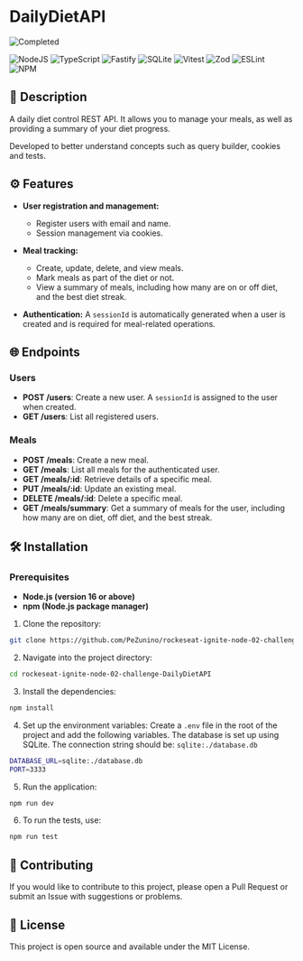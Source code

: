 # DailyDietAPI

![Completed](https://img.shields.io/badge/status-completed-brightgreen)

![NodeJS](https://img.shields.io/badge/node.js-6DA55F?style=for-the-badge&logo=node.js&logoColor=white)
![TypeScript](https://img.shields.io/badge/typescript-%23007ACC.svg?style=for-the-badge&logo=typescript&logoColor=white)
![Fastify](https://img.shields.io/badge/fastify-%23000000.svg?style=for-the-badge&logo=fastify&logoColor=white)
![SQLite](https://img.shields.io/badge/sqlite-%2307405e.svg?style=for-the-badge&logo=sqlite&logoColor=white)
![Vitest](https://img.shields.io/badge/-Vitest-252529?style=for-the-badge&logo=vitest&logoColor=FCC72B)
![Zod](https://img.shields.io/badge/zod-%233068b7.svg?style=for-the-badge&logo=zod&logoColor=white)
![ESLint](https://img.shields.io/badge/ESLint-4B3263?style=for-the-badge&logo=eslint&logoColor=white)
![NPM](https://img.shields.io/badge/NPM-%23CB3837.svg?style=for-the-badge&logo=npm&logoColor=white)

## 📜 Description

A daily diet control REST API. It allows you to manage your meals, as well as providing a summary of your diet progress.

Developed to better understand concepts such as query builder, cookies and tests.

## ⚙️ Features

- **User registration and management:**
  - Register users with email and name.
  - Session management via cookies.

- **Meal tracking:**
  - Create, update, delete, and view meals.
  - Mark meals as part of the diet or not.
  - View a summary of meals, including how many are on or off diet, and the best diet streak.

- **Authentication:** A ```sessionId``` is automatically generated when a user is created and is required for meal-related operations.

## 🌐 Endpoints

### Users
- **POST /users**: Create a new user. A `sessionId` is assigned to the user when created.
- **GET /users**: List all registered users.

### Meals
- **POST /meals**: Create a new meal.
- **GET /meals**: List all meals for the authenticated user.
- **GET /meals/:id**: Retrieve details of a specific meal.
- **PUT /meals/:id**: Update an existing meal.
- **DELETE /meals/:id**: Delete a specific meal.
- **GET /meals/summary**: Get a summary of meals for the user, including how many are on diet, off diet, and the best streak.

## 🛠️ Installation

### Prerequisites

- **Node.js (version 16 or above)**
- **npm (Node.js package manager)**
  
1. Clone the repository:

```bash
git clone https://github.com/PeZunino/rockeseat-ignite-node-02-challenge-DailyDietAPI.git
```
2. Navigate into the project directory:

```bash
cd rockeseat-ignite-node-02-challenge-DailyDietAPI
```
3. Install the dependencies:

```bash
npm install
```
4. Set up the environment variables:
Create a ```.env``` file in the root of the project and add the following variables.
The database is set up using SQLite. The connection string should be: ```sqlite:./database.db```
```bash
DATABASE_URL=sqlite:./database.db
PORT=3333
```
5. Run the application:

```bash
npm run dev
```
6. To run the tests, use:

```bash
npm run test
```

## 🤝 Contributing

If you would like to contribute to this project, please open a Pull Request or submit an Issue with suggestions or problems.

## 📄 License

This project is open source and available under the MIT License.
